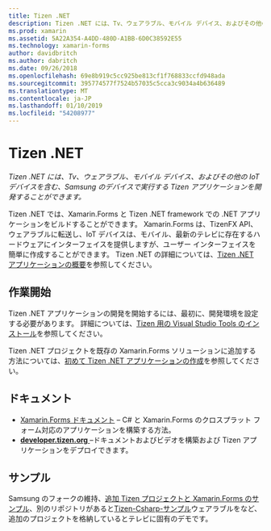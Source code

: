 ```yaml
---
title: Tizen .NET
description: Tizen .NET には、Tv、ウェアラブル、モバイル デバイス、およびその他の IoT デバイスを含む、Samsung のデバイス上で実行され、Tizen オペレーティング システム用のアプリケーションを開発することができます。
ms.prod: xamarin
ms.assetid: 5A22A354-A4DD-480D-A1BB-6D0C38592E55
ms.technology: xamarin-forms
author: davidbritch
ms.author: dabritch
ms.date: 09/26/2018
ms.openlocfilehash: 69e8b919c5cc925be813cf1f768833ccfd948ada
ms.sourcegitcommit: 395774577f7524b57035c5cca3c9034a4b636489
ms.translationtype: MT
ms.contentlocale: ja-JP
ms.lasthandoff: 01/10/2019
ms.locfileid: "54208977"
---
```

# <a name="tizen-net"></a>Tizen .NET

_Tizen .NET には、Tv、ウェアラブル、モバイル デバイス、およびその他の IoT デバイスを含む、Samsung のデバイスで実行する Tizen アプリケーションを開発することができます。_

Tizen .NET では、Xamarin.Forms と Tizen .NET framework での .NET アプリケーションをビルドすることができます。 Xamarin.Forms は、TizenFX API、ウェアラブルに転送し、IoT デバイスは、モバイル、最新のテレビに存在するハードウェアにインターフェイスを提供しますが、ユーザー インターフェイスを簡単に作成することができます。 Tizen .NET の詳細については、[Tizen .NET アプリケーションの概要](https://developer.tizen.org/development/training/.net-application)を参照してください。

## <a name="get-started"></a>作業開始

Tizen .NET アプリケーションの開発を開始するには、最初に、開発環境を設定する必要があります。 詳細については、[Tizen 用の Visual Studio Tools のインストール](https://developer.tizen.org/development/visual-studio-tools-tizen/installing-visual-studio-tools-tizen)を参照してください。

Tizen .NET プロジェクトを既存の Xamarin.Forms ソリューションに追加する方法については、[初めて Tizen .NET アプリケーションの作成](https://developer.tizen.org/development/training/.net-application/creating-your-first-tizen-.net-application)を参照してください。

## <a name="documentation"></a>ドキュメント

- [Xamarin.Forms ドキュメント](~/xamarin-forms/index.yml) &ndash; C# と Xamarin.Forms のクロスプラット フォーム対応のアプリケーションを構築する方法。
- [**developer.tizen.org** ](https://developer.tizen.org/development) &ndash;ドキュメントおよびビデオを構築および Tizen アプリケーションをデプロイできます。

## <a name="samples"></a>サンプル

Samsung のフォークの維持、[追加 Tizen プロジェクトと Xamarin.Forms のサンプル](https://github.com/Samsung/xamarin-forms-samples)、別のリポジトリがあると[Tizen-Csharp-サンプル](https://github.com/Samsung/Tizen-CSharp-Samples)ウェアラブルをなど、追加のプロジェクトを格納しているとテレビに固有のデモです。
